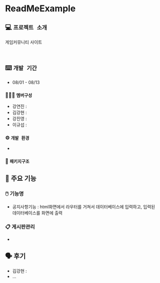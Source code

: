 # ReadMeExample

## 💻 `프로젝트 소개`
 게임커뮤니티 사이트 
 
<br>

##  ⌨️ `개발 기간`
* 08/01 - 08/13

### 🧑‍🤝‍🧑 `멤버구성`
 - 강연진 :
 - 김강현 :
 - 강진영 :
 - 이규섭 :


### ⚙️ `개발 환경`
- 
  
### 📂 `패키지구조`


## 📌 주요 기능
###  🖱️ 기능명
- 공지사항기능 : html화면에서 라우터를 거쳐서 데이터베이스에 입력하고, 입력된 데이터베이스를 화면에 출력

### 📋 게시판관리 
- 

## 🗣️ 후기

- 김강현 : 
- ...
